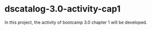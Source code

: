 # dscatalog-3.0-activity-cap1
In this project, the activity of bootcamp 3.0 chapter 1 will be developed.
